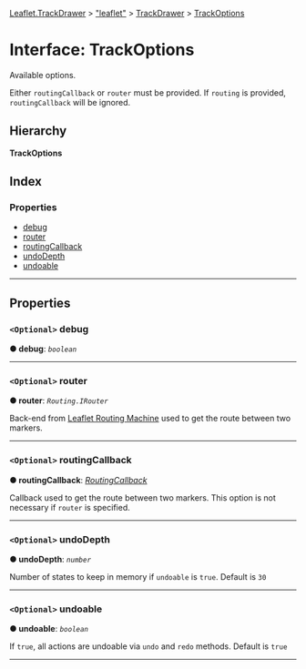 [Leaflet.TrackDrawer](../README.md) > ["leaflet"](../modules/_leaflet_.md) > [TrackDrawer](../modules/_leaflet_.trackdrawer.md) > [TrackOptions](../interfaces/_leaflet_.trackdrawer.trackoptions.md)

# Interface: TrackOptions

Available options.

Either `routingCallback` or `router` must be provided. If `routing` is provided, `routingCallback` will be ignored.

## Hierarchy

**TrackOptions**

## Index

### Properties

* [debug](_leaflet_.trackdrawer.trackoptions.md#debug)
* [router](_leaflet_.trackdrawer.trackoptions.md#router)
* [routingCallback](_leaflet_.trackdrawer.trackoptions.md#routingcallback)
* [undoDepth](_leaflet_.trackdrawer.trackoptions.md#undodepth)
* [undoable](_leaflet_.trackdrawer.trackoptions.md#undoable)

---

## Properties

<a id="debug"></a>

### `<Optional>` debug

**● debug**: *`boolean`*

___
<a id="router"></a>

### `<Optional>` router

**● router**: *`Routing.IRouter`*

Back-end from [Leaflet Routing Machine](http://www.liedman.net/leaflet-routing-machine/) used to get the route between two markers.

___
<a id="routingcallback"></a>

### `<Optional>` routingCallback

**● routingCallback**: *[RoutingCallback](../modules/_leaflet_.trackdrawer.md#routingcallback)*

Callback used to get the route between two markers. This option is not necessary if `router` is specified.

___
<a id="undodepth"></a>

### `<Optional>` undoDepth

**● undoDepth**: *`number`*

Number of states to keep in memory if `undoable` is `true`. Default is `30`

___
<a id="undoable"></a>

### `<Optional>` undoable

**● undoable**: *`boolean`*

If `true`, all actions are undoable via `undo` and `redo` methods. Default is `true`

___

